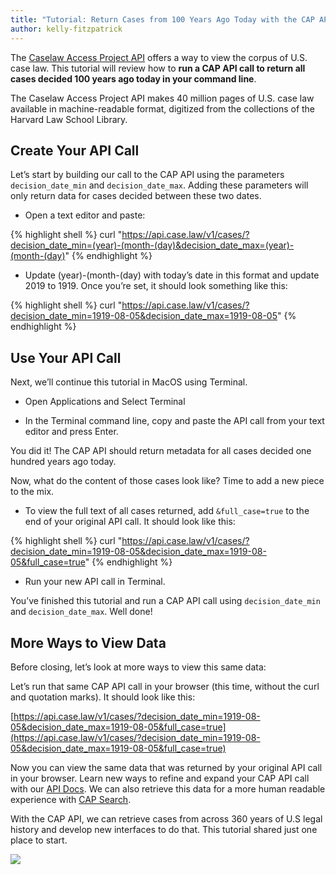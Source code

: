 ```yaml
---
title: "Tutorial: Return Cases from 100 Years Ago Today with the CAP API"
author: kelly-fitzpatrick
---
```

The [Caselaw Access Project API](https://case.law/api/) offers a way to view the corpus of U.S. case law. This tutorial will review how to **run a CAP API call to return all cases decided 100 years ago today in your command line**.

The Caselaw Access Project API makes 40 million pages of U.S. case law available in machine-readable format, digitized from the collections of the Harvard Law School Library. 

## Create Your API Call 
Let’s start by building our call to the CAP API using the parameters `decision_date_min` and `decision_date_max`. Adding these parameters will only return data for cases decided between these two dates.

* Open a text editor and paste:

{% highlight shell %}
curl "https://api.case.law/v1/cases/?decision_date_min=(year)-(month-(day)&decision_date_max=(year)-(month-(day)"
{% endhighlight %}

* Update (year)-(month-(day) with today’s date in this format and update 2019 to 1919. Once you’re set, it should look something like this:

{% highlight shell %}
curl "https://api.case.law/v1/cases/?decision_date_min=1919-08-05&decision_date_max=1919-08-05"
{% endhighlight %}

## Use Your API Call
Next, we’ll continue this tutorial in MacOS using Terminal.

* Open Applications and Select Terminal

* In the Terminal command line, copy and paste the API call from your text editor and press Enter.

You did it! The CAP API should return metadata for all cases decided one hundred years ago today. 

Now, what do the content of those cases look like? Time to add a new piece to the mix.

* To view the full text of all cases returned, add `&full_case=true` to the end of your original API call. It should look like this:

{% highlight shell %}
curl "https://api.case.law/v1/cases/?decision_date_min=1919-08-05&decision_date_max=1919-08-05&full_case=true"
{% endhighlight %}

* Run your new API call in Terminal.

You’ve finished this tutorial and run a CAP API call using `decision_date_min` and `decision_date_max`. Well done!

## More Ways to View Data
Before closing, let’s look at more ways to view this same data:

Let’s run that same CAP API call in your browser (this time, without the curl and quotation marks). It should look like this:

[https://api.case.law/v1/cases/?decision_date_min=1919-08-05&decision_date_max=1919-08-05&full_case=true](https://api.case.law/v1/cases/?decision_date_min=1919-08-05&decision_date_max=1919-08-05&full_case=true)

Now you can view the same data that was returned by your original API call in your browser. Learn new ways to refine and expand your CAP API call with our [API Docs](https://case.law/api/). We can also retrieve this data for a more human readable experience with [CAP Search](https://case.law/search/#/cases?page=1&decision_date_min=1919-08-05&decision_date_max=1919-08-05).

With the CAP API, we can retrieve cases from across 360 years of U.S legal history and develop new interfaces to do that. This tutorial shared just one place to start.

![](https://lil-blog-media.s3.amazonaws.com/curl1.png)
